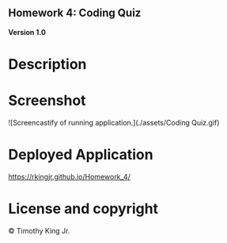 ## Homework 4: Coding Quiz

**Version 1.0**

# Description



# Screenshot

![Screencastify of running application.](./assets/Coding Quiz.gif)

# Deployed Application

https://rkingjr.github.io/Homework_4/

# License and copyright

© Timothy King Jr.
